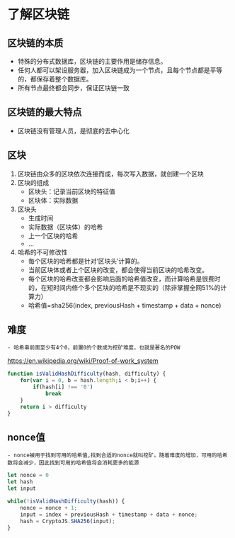 # 了解区块链

## 区块链的本质
- 特殊的分布式数据库，区块链的主要作用是储存信息。
- 任何人都可以架设服务器，加入区块链成为一个节点，且每个节点都是平等的，都保存着整个数据库。
- 所有节点最终都会同步，保证区块链一致

## 区块链的最大特点
- 区块链没有管理人员，是彻底的去中心化

## 区块
1. 区块链由众多的区块依次连接而成，每次写入数据，就创建一个区块
2. 区块的组成
    - 区块头：记录当前区块的特征值
    - 区块体：实际数据
3. 区块头
    - 生成时间
    - 实际数据（区块体）的哈希
    - 上一个区块的哈希
    - ...
4. 哈希的不可修改性
    - 每个区块的哈希都是针对‘区块头’计算的。
    - 当前区块体或者上个区块的改变，都会使得当前区块的哈希改变。
    - 每个区块的哈希改变都会影响后面的哈希值改变，而计算哈希是很费时的，在短时间内修个多个区块的哈希是不现实的（除非掌握全网51%的计算力）
    - 哈希值=sha256(index, previousHash + timestamp + data + nonce)

## 难度
    - 哈希串前面至少有4个0，前置0的个数成为挖矿难度，也就是著名的POW 
https://en.wikipedia.org/wiki/Proof-of-work_system
```javascript
function isValidHashDifficulty(hash, difficulty) {
    for(var i = 0, b = hash.length;i < b;i++) {
        if(hash[i] !== '0')
            break
    }
    return i > difficulty
}
```

## nonce值
    - nonce被用于找到可用的哈希值,找到合适的nonce就叫挖矿。随着难度的增加，可用的哈希数将会减少，因此找到可用的哈希值将会消耗更多的能源
```js
let nonce = 0
let hash
let input

while(!isValidHashDifficulty(hash)) {
    nonce = nonce + 1;
    input = index + previousHash + timestamp + data + nonce;
    hash = CryptoJS.SHA256(input);
}
```

